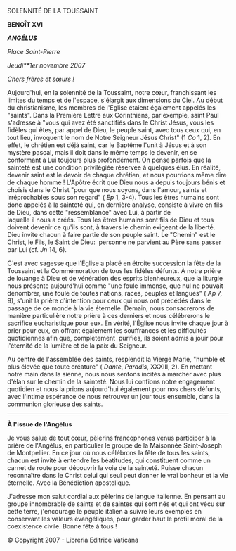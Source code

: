 SOLENNITÉ DE LA TOUSSAINT

**BENOÎT XVI**

***ANGÉLUS***

*Place Saint-Pierre*

*Jeudi**1er novembre 2007*

*Chers frères et sœurs !*

Aujourd'hui, en la solennité de la Toussaint, notre cœur, franchissant les limites du temps et de l'espace, s'élargit aux dimensions du Ciel. Au début du christianisme, les membres de l'Église étaient également appelés les "saints". Dans la Première Lettre aux Corinthiens, par exemple, saint Paul s'adresse à "vous qui avez été sanctifiés dans le Christ Jésus, vous les fidèles qui êtes, par appel de Dieu, le peuple saint, avec tous ceux qui, en tout lieu, invoquent le nom de Notre Seigneur Jésus Christ" (1 *Co* 1, 2). En effet, le chrétien est déjà saint, car le Baptême l'unit à Jésus et à son mystère pascal, mais il doit dans le même temps le devenir, en se conformant à Lui toujours plus profondément. On pense parfois que la sainteté est une condition privilégiée réservée à quelques élus. En réalité, devenir saint est le devoir de chaque chrétien, et nous pourrions même dire de chaque homme ! L'Apôtre écrit que Dieu nous a depuis toujours bénis et choisis dans le Christ "pour que nous soyons, dans l'amour, saints et irréprochables sous son regard" ( *Ep* 1, 3-4). Tous les êtres humains sont donc appelés à la sainteté qui, en dernière analyse, consiste à vivre en fils de Dieu, dans cette "ressemblance" avec Lui, à partir de laquelle il nous a créés. Tous les êtres humains sont fils de Dieu et tous doivent devenir ce qu'ils sont, à travers le chemin exigeant de la liberté. Dieu invite chacun à faire partie de son peuple saint. Le "Chemin" est le Christ, le Fils, le Saint de Dieu:  personne ne parvient au Père sans passer par Lui (cf. *Jn* 14, 6).

C'est avec sagesse que l'Église a placé en étroite succession la fête de la Toussaint et la Commémoration de tous les fidèles défunts. À notre prière de louange à Dieu et de vénération des esprits bienheureux, que la liturgie nous présente aujourd'hui comme "une foule immense, que nul ne pouvait dénombrer, une foule de toutes nations, races, peuples et langues" ( *Ap* 7, 9), s'unit la prière d'intention pour ceux qui nous ont précédés dans le passage de ce monde à la vie éternelle. Demain, nous consacrerons de manière particulière notre prière à ces derniers et nous célébrerons le sacrifice eucharistique pour eux. En vérité, l'Église nous invite chaque jour à prier pour eux, en offrant également les souffrances et les difficultés quotidiennes afin que, complètement  purifiés, ils soient admis à jouir pour l'éternité de la lumière et de la paix du Seigneur.

Au centre de l'assemblée des saints, resplendit la Vierge Marie, "humble et plus élevée que toute créature" ( *Dante*, *Paradis*, XXXIII, 2). En mettant notre main dans la sienne, nous nous sentons incités à marcher avec plus d'élan sur le chemin de la sainteté. Nous lui confions notre engagement quotidien et nous la prions aujourd'hui également pour nos chers défunts, avec l'intime espérance de nous retrouver un jour tous ensemble, dans la communion glorieuse des saints.

* * *

**À l'issue de l'Angélus**

Je vous salue de tout cœur, pèlerins francophones venus participer à la prière de l'Angélus, en particulier le groupe de la Maisonnée Saint-Joseph de Montpellier. En ce jour où nous célébrons la fête de tous les saints, chacun est invité à entendre les béatitudes, qui constituent comme un carnet de route pour découvrir la voie de la sainteté. Puisse chacun reconnaître dans le Christ celui qui seul peut donner le vrai bonheur et la vie éternelle. Avec la Bénédiction apostolique.

J'adresse mon salut cordial aux pèlerins de langue italienne. En pensant au groupe innombrable de saints et de saintes qui sont nés et qui ont vécu sur cette terre, j'encourage le peuple italien à suivre leurs exemples en conservant les valeurs évangéliques, pour garder haut le profil moral de la coexistence civile. Bonne fête à tous !

© Copyright 2007 - Libreria Editrice Vaticana
